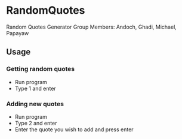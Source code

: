 # RandomQuotes
Random Quotes Generator
Group Members: Andoch, Ghadi, Michael, Papayaw

## Usage

### Getting random quotes
- Run program
- Type 1 and enter

### Adding new quotes
- Run program
- Type 2 and enter
- Enter the quote you wish to add and press enter
